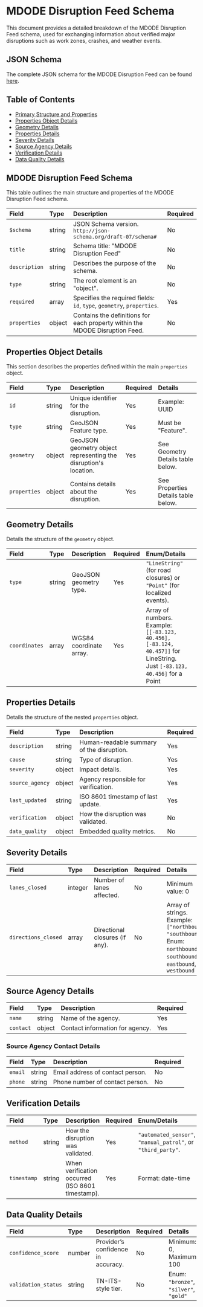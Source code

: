 # MDODE Disruption Feed Schema

This document provides a detailed breakdown of the MDODE Disruption Feed schema, used for exchanging information about verified major disruptions such as work zones, crashes, and weather events.

## JSON Schema

The complete JSON schema for the MDODE Disruption Feed can be found [here](https://github.com/macfam/mdode-schema/blob/main/schema.json).

## Table of Contents

- [Primary Structure and Properties](#mdode-disruption-feed-schema-1)
- [Properties Object Details](#properties-object-details)
- [Geometry Details](#geometry-details)
- [Properties Details](#properties-details)
- [Severity Details](#severity-details)
- [Source Agency Details](#source-agency-details)
- [Verification Details](#verification-details)
- [Data Quality Details](#data-quality-details)



## MDODE Disruption Feed Schema

This table outlines the main structure and properties of the MDODE Disruption Feed schema.

| Field         | Type   | Description                                     | Required |
| :------------ | :----- | :---------------------------------------------- | :------- |
| `$schema`     | string | JSON Schema version. `http://json-schema.org/draft-07/schema#` | No       |
| `title`       | string | Schema title: "MDODE Disruption Feed"           | No       |
| `description` | string | Describes the purpose of the schema.            | No       |
| `type`        | string | The root element is an "object".                | No       |
| `required`    | array  | Specifies the required fields: `id`, `type`, `geometry`, `properties`. | Yes      |
| `properties`  | object | Contains the definitions for each property within the MDODE Disruption Feed. | No       |

## Properties Object Details

This section describes the properties defined within the main `properties` object.

| Field        | Type   | Description                                      | Required | Details                             |
| :----------- | :----- | :----------------------------------------------- | :------- | :---------------------------------- |
| `id`         | string | Unique identifier for the disruption.            | Yes      | Example: UUID                       |
| `type`       | string | GeoJSON Feature type.                            | Yes      | Must be "Feature".                   |
| `geometry`   | object | GeoJSON geometry object representing the disruption's location. | Yes      | See Geometry Details table below. |
| `properties` | object | Contains details about the disruption.           | Yes      | See Properties Details table below. |

## Geometry Details

Details the structure of the `geometry` object.

| Field         | Type   | Description                          | Required | Enum/Details                                      |
| :------------ | :----- | :----------------------------------- | :------- | :-------------------------------------------------- |
| `type`        | string | GeoJSON geometry type.             | Yes      | `"LineString"` (for road closures) or `"Point"` (for localized events). |
| `coordinates` | array  | WGS84 coordinate array.            | Yes      | Array of numbers.  Example: `[[-83.123, 40.456], [-83.124, 40.457]]` for LineString.<br>Just `[-83.123, 40.456]` for a Point |

## Properties Details

Details the structure of the nested `properties` object.

| Field          | Type   | Description                              | Required |
| :------------- | :----- | :--------------------------------------- | :------- |
| `description`  | string | Human-readable summary of the disruption. | Yes      |
| `cause`        | string | Type of disruption.                      | Yes      |
| `severity`     | object | Impact details.                          | Yes      |
| `source_agency`| object | Agency responsible for verification.   | Yes      |
| `last_updated` | string | ISO 8601 timestamp of last update.      | Yes      |
| `verification` | object | How the disruption was validated.        | No       |
| `data_quality` | object | Embedded quality metrics.                | No       |

## Severity Details

| Field             | Type    | Description                               | Required | Details |
| :---------------- | :------ | :---------------------------------------- | :------- | :------- |
| `lanes_closed`    | integer | Number of lanes affected.               | No       | Minimum value: 0 |
| `directions_closed` | array   | Directional closures (if any).          | No       | Array of strings. Example: `["northbound", "southbound"]`.<br>Enum: `northbound`, `southbound`, `eastbound`, `westbound` |

## Source Agency Details

| Field   | Type   | Description                      | Required |
| :------ | :----- | :------------------------------- | :------- |
| `name`  | string | Name of the agency.              | Yes      |
| `contact` | object | Contact information for agency.  | Yes      |

### Source Agency Contact Details

| Field   | Type   | Description                       | Required |
| :------ | :----- | :-------------------------------- | :------- |
| `email` | string | Email address of contact person.  | No       |
| `phone` | string | Phone number of contact person. | No       |

## Verification Details

| Field     | Type   | Description                           | Required | Enum/Details                                |
| :-------- | :----- | :------------------------------------ | :------- | :------------------------------------------ |
| `method`    | string | How the disruption was validated.     | Yes      | `"automated_sensor"`, `"manual_patrol"`, or `"third_party"`. |
| `timestamp` | string | When verification occurred (ISO 8601 timestamp). | Yes      | Format: date-time                           |

## Data Quality Details

| Field            | Type    | Description                               | Required | Details                   |
| :--------------- | :------ | :---------------------------------------- | :------- | :------------------------ |
| `confidence_score` | number  | Provider’s confidence in accuracy.      | No       | Minimum: 0, Maximum: 100  |
| `validation_status`| string | TN-ITS-style tier.                        | No       | Enum: `"bronze"`, `"silver"`, `"gold"` |
